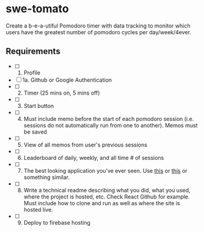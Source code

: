 # swe-tomato
Create a b-e-a-utiful Pomodoro timer with data tracking to monitor which users have the greatest number of pomodoro cycles per day/week/4ever. 

## Requirements  
- [ ] 1. Profile  
- [ ] 1a. Github or Google Authentication  
- [ ] 2. Timer (25 mins on, 5 mins off)
- [ ] 3. Start button
- [ ] 4. Must include memo before the start of each pomodoro session (i.e. sessions do not automatically run from one to another). Memos must be saved 
- [ ] 5. View of all memos from user's previous sessions
- [ ] 6. Leaderboard of daily, weekly, and all time # of sessions
- [ ] 7. The best looking application you've ever seen. Use [this](https://ant.design/) or [this](http://getbootstrap.com/) or something similar.
- [ ] 8. Write a technical readme describing what you did, what you used, where the project is hosted, etc. Check React Github for example. Must include how to clone and run as well as where the site is hosted live. 
- [ ] 9. Deploy to firebase hosting 
